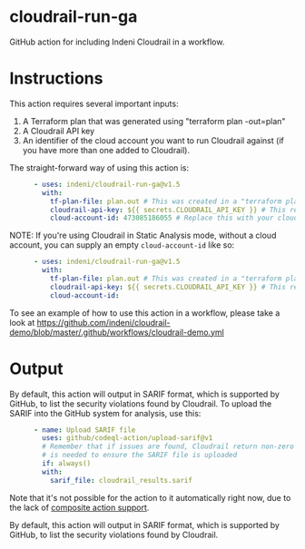 # cloudrail-run-ga
GitHub action for including Indeni Cloudrail in a workflow.

# Instructions
This action requires several important inputs:
1. A Terraform plan that was generated using "terraform plan -out=plan"
2. A Cloudrail API key
3. An identifier of the cloud account you want to run Cloudrail against (if you have more than one added to Cloudrail).

The straight-forward way of using this action is:
```yaml
      - uses: indeni/cloudrail-run-ga@v1.5
        with:
          tf-plan-file: plan.out # This was created in a "terraform plan" step
          cloudrail-api-key: ${{ secrets.CLOUDRAIL_API_KEY }} # This requires registration to Indeni Cloudrail's SaaS
          cloud-account-id: 473085186055 # Replace this with your cloud account ID, which you've added to the Cloudrail SaaS
```

NOTE: If you're using Cloudrail in Static Analysis mode, without a cloud account, you can supply an empty `cloud-account-id` like so:
```yaml
      - uses: indeni/cloudrail-run-ga@v1.5
        with:
          tf-plan-file: plan.out # This was created in a "terraform plan" step
          cloudrail-api-key: ${{ secrets.CLOUDRAIL_API_KEY }} # This requires registration to Indeni Cloudrail's SaaS
          cloud-account-id: 
```

To see an example of how to use this action in a workflow, please take a look at https://github.com/indeni/cloudrail-demo/blob/master/.github/workflows/cloudrail-demo.yml

# Output

By default, this action will output in SARIF format, which is supported by GitHub, to list the security violations found by Cloudrail. To upload the SARIF into the GitHub system for analysis, use this:

```yaml
      - name: Upload SARIF file
        uses: github/codeql-action/upload-sarif@v1
        # Remember that if issues are found, Cloudrail return non-zero exit code, so the if: always()
        # is needed to ensure the SARIF file is uploaded
        if: always() 
        with:
          sarif_file: cloudrail_results.sarif
```

Note that it's not possible for the action to it automatically right now, due to the lack of [composite action support](https://github.com/actions/runner/issues/646).

By default, this action will output in SARIF format, which is supported by GitHub, to list the security violations found by Cloudrail.
